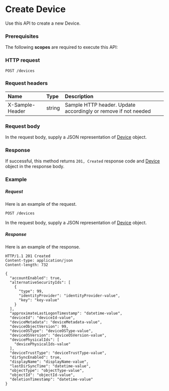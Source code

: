 # Create Device

Use this API to create a new Device.
### Prerequisites
The following **scopes** are required to execute this API: 
### HTTP request
<!-- { "blockType": "ignored" } -->
```http
POST /devices

```
### Request headers
| Name       | Type | Description|
|:---------------|:--------|:----------|
| X-Sample-Header  | string  | Sample HTTP header. Update accordingly or remove if not needed|

### Request body
In the request body, supply a JSON representation of [Device](../resources/device.md) object.


### Response
If successful, this method returns `201, Created` response code and [Device](../resources/device.md) object in the response body.

### Example
##### Request
Here is an example of the request.
<!-- {
  "blockType": "request",
  "name": "create_device_from_devices"
}-->
```http
POST /devices
```
In the request body, supply a JSON representation of [Device](../resources/device.md) object.
##### Response
Here is an example of the response.
<!-- {
  "blockType": "response",
  "truncated": false,
  "@odata.type": "microsoft.graph.device"
} -->
```http
HTTP/1.1 201 Created
Content-type: application/json
Content-length: 732

{
  "accountEnabled": true,
  "alternativeSecurityIds": [
    {
      "type": 99,
      "identityProvider": "identityProvider-value",
      "key": "key-value"
    }
  ],
  "approximateLastLogonTimestamp": "datetime-value",
  "deviceId": "deviceId-value",
  "deviceMetadata": "deviceMetadata-value",
  "deviceObjectVersion": 99,
  "deviceOSType": "deviceOSType-value",
  "deviceOSVersion": "deviceOSVersion-value",
  "devicePhysicalIds": [
    "devicePhysicalIds-value"
  ],
  "deviceTrustType": "deviceTrustType-value",
  "dirSyncEnabled": true,
  "displayName": "displayName-value",
  "lastDirSyncTime": "datetime-value",
  "objectType": "objectType-value",
  "objectId": "objectId-value",
  "deletionTimestamp": "datetime-value"
}
```

<!-- uuid: c59a0430-beaf-4447-9a06-30db81777954
2015-10-19 09:07:21 UTC -->
<!-- {
  "type": "#page.annotation",
  "description": "Create Device",
  "keywords": "",
  "section": "documentation",
  "tocPath": ""
}-->